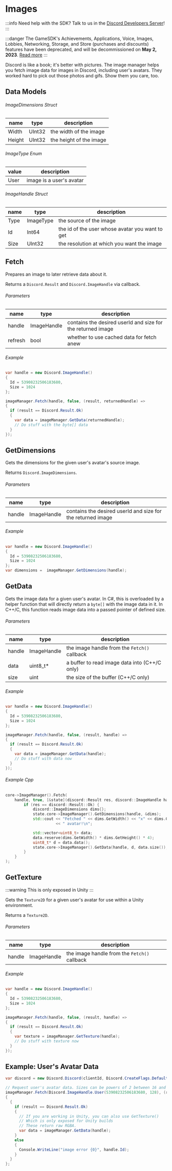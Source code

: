 # Images

:::info
Need help with the SDK? Talk to us in the [Discord Developers Server](https://discord.gg/discord-developers)!
:::

:::danger
The GameSDK's Achievements, Applications, Voice, Images, Lobbies, Networking, Storage, and Store (purchases and discounts) features have been deprecated, and will be decommissioned on **May 2, 2023**. [Read more](/docs/change-log#gamesdk-feature-deprecation)
:::

Discord is like a book; it's better with pictures. The image manager helps you fetch image data for images in Discord, including user's avatars. They worked hard to pick out those photos and gifs. Show them you care, too.

## Data Models

###### ImageDimensions Struct

| name   | type   | description             |
|--------|--------|-------------------------|
| Width  | UInt32 | the width of the image  |
| Height | UInt32 | the height of the image |

###### ImageType Enum

| value | description              |
|-------|--------------------------|
| User  | image is a user's avatar |

###### ImageHandle Struct

| name | type      | description                                     |
|------|-----------|-------------------------------------------------|
| Type | ImageType | the source of the image                         |
| Id   | Int64     | the id of the user whose avatar you want to get |
| Size | UInt32    | the resolution at which you want the image      |

## Fetch

Prepares an image to later retrieve data about it.

Returns a `Discord.Result` and `Discord.ImageHandle` via callback.

###### Parameters

| name    | type        | description                                                 |
|---------|-------------|-------------------------------------------------------------|
| handle  | ImageHandle | contains the desired userId and size for the returned image |
| refresh | bool        | whether to use cached data for fetch anew                   |

###### Example

```cs
var handle = new Discord.ImageHandle()
{
  Id = 53908232506183680,
  Size = 1024
};

imageManager.Fetch(handle, false, (result, returnedHandle) =>
{
  if (result == Discord.Result.Ok)
  {
    var data = imageManager.GetData(returnedHandle);
    // Do stuff with the byte[] data
  }
});
```

## GetDimensions

Gets the dimensions for the given user's avatar's source image.

Returns `Discord.ImageDimensions`.

###### Parameters

| name   | type        | description                                                 |
|--------|-------------|-------------------------------------------------------------|
| handle | ImageHandle | contains the desired userId and size for the returned image |

###### Example

```cs
var handle = new Discord.ImageHandle()
{
  Id = 53908232506183680,
  Size = 1024
};
var dimensions =  imageManager.GetDimensions(handle);
```

## GetData

Gets the image data for a given user's avatar. In C#, this is overloaded by a helper function that will directly return a `byte[]` with the image data in it. In C++/C, this function reads image data into a passed pointer of defined size.

###### Parameters

| name   | type        | description                                   |
|--------|-------------|-----------------------------------------------|
| handle | ImageHandle | the image handle from the `Fetch()` callback  |
| data   | uint8_t\*   | a buffer to read image data into (C++/C only) |
| size   | uint        | the size of the buffer (C++/C only)           |

###### Example

```cs
var handle = new Discord.ImageHandle()
{
  Id = 53908232506183680,
  Size = 1024
};

imageManager.Fetch(handle, false, (result, handle) =>
{
  if (result == Discord.Result.Ok)
  {
    var data = imageManager.GetData(handle);
    // Do stuff with data now
  }
});
```

###### Example Cpp

```cpp
core->ImageManager().Fetch(
    handle, true, [&state](discord::Result res, discord::ImageHandle handle) {
        if (res == discord::Result::Ok) {
            discord::ImageDimensions dims{};
            state.core->ImageManager().GetDimensions(handle, &dims);
            std::cout << "Fetched " << dims.GetWidth() << "x" << dims.GetHeight()
                      << " avatar!\n";

            std::vector<uint8_t> data;
            data.reserve(dims.GetWidth() * dims.GetHeight() * 4);
            uint8_t* d = data.data();
            state.core->ImageManager().GetData(handle, d, data.size());
        }
    }
);
```

## GetTexture

:::warning
This is only exposed in Unity
:::

Gets the `Texture2D` for a given user's avatar for use within a Unity environment.

Returns a `Texture2D`.

###### Parameters

| name   | type        | description                                  |
|--------|-------------|----------------------------------------------|
| handle | ImageHandle | the image handle from the `Fetch()` callback |

###### Example

```cs
var handle = new Discord.ImageHandle()
{
  Id = 53908232506183680,
  Size = 1024
};

imageManager.Fetch(handle, false, (result, handle) =>
{
  if (result == Discord.Result.Ok)
  {
    var texture = imageManager.GetTexture(handle);
    // Do stuff with texture now
  }
});
```

## Example: User's Avatar Data

```cs
var discord = new Discord.Discord(clientId, Discord.CreateFlags.Default);

// Request user's avatar data. Sizes can be powers of 2 between 16 and 2048
imageManager.Fetch(Discord.ImageHandle.User(53908232506183680, 128), (result, handle) =>
{
  {
    if (result == Discord.Result.Ok)
    {
      // If you are working in Unity, you can also use GetTexture()
      // Which is only exposed for Unity builds
      // These return raw RGBA.
      var data = imageManager.GetData(handle);
    }
    else
    {
      Console.WriteLine("image error {0}", handle.Id);
    }
  }
};
```
